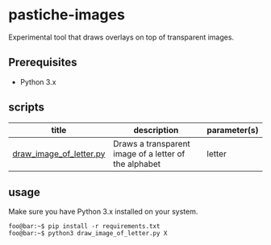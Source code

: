 # pastiche-images
Experimental tool that draws overlays on top of transparent images.

## Prerequisites
- Python 3.x

## scripts
| title | description | parameter(s) |
| ----- | ----------- | ------------ |
| [draw_image_of_letter.py](draw_image_of_letter.py) | Draws a transparent image of a letter of the alphabet | letter |

## usage
Make sure you have Python 3.x installed on your system.

```console
foo@bar:~$ pip install -r requirements.txt
foo@bar:~$ python3 draw_image_of_letter.py X
